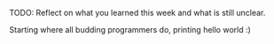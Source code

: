 TODO: Reflect on what you learned this week and what is still unclear.

Starting where all budding programmers do, printing hello world :)